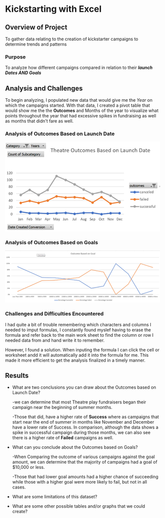 # Kickstarting with Excel

## Overview of Project

To gather data relating to the creation of kickstarter campaigns to determine trends and patterns 

### Purpose

To analyze how different campaigns compared in relation to their ***launch Dates AND Goals*** 

## Analysis and Challenges

To begin analyzing, I populated new data that would give me the _Year_ on which the campaigns started. With that data, I created a pivot table that would show me the  the **Outcomes** and Months of the year to visualize what points throughout the year that had excessive spikes in fundraising as well as months that didn't fare as well. 

### Analysis of Outcomes Based on Launch Date



![Outcome vs Launch Date](https://github.com/JGarza4903/Kickstarter-Analysis/blob/main/Kickstarter%20Challenge/Resources/Theatre_Outcomes_vs_Launch.png)

### Analysis of Outcomes Based on Goals



![Outcome vs Goal](https://github.com/JGarza4903/Kickstarter-Analysis/blob/main/Kickstarter%20Challenge/Resources/Outcome_vs_Goal.png)  

### Challenges and Difficulties Encountered

I had quite a bit of trouble remembering which characters and columns I needed to imput formulas, I constantly found myslef having to erase the formula and refer back to the main work sheet to find the column or row I needed data from and hand write it to remember.

However, I found a solution. When inputing the formula I can click the cell or worksheet andd it will automatically add it into the formula for me. This made it more efficient to get the analysis finalized in a timely manner.

## Results

- What are two conclusions you can draw about the Outcomes based on Launch Date?

  -we can determine that most Theatre play fundraisers began their campaign near the beginning of summer months.  
  
  -Those that did, have a higher rate of **Success** where as campaigns that start near the end of summer in months like November and December have a lower rate of Success. In comparison, although the data shows a spike in successful campaign during those months, we can also see there is a higher rate of **Failed** campaigns as well. 

- What can you conclude about the Outcomes based on Goals? 

  -When Comparing the outcome of various campaigns against the goal amount, we can determine that the majority of campaigns had a goal of $10,000 or less. 
  
  -Those that had lower goal amounts had a higher chance of succeeding while those with a higher goal were more likely to fail, but not in all cases.

- What are some limitations of this dataset?

- What are some other possible tables and/or graphs that we could create?
